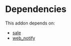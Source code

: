 # Dependencies

This addon depends on:

- [sale](https://github.com/bringout/oca-ocb-sale)
- [web_notify](https://github.com/bringout/oca-technical)
